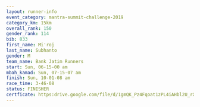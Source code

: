```yaml
---
layout: runner-info 
event_category: mantra-summit-challenge-2019 
category_km: 15km 
overall_rank: 150
gender_rank: 114
bib: 833
first_name: Mi'roj
last_name: Subhanto
gender: M
team_name: Bank Jatim Runners
start: Sun, 06-15-00 am
mbah_kamad: Sun, 07-15-07 am
finish: Sun, 10-01-08 am
race_time: 3-46-08
status: FINISHER
certficate: https:drive.google.com/file/d/1gmQK_Pz4Fqoat1zPL4iAHbl2U_rXTXzR/view?usp=sharing
---
```

